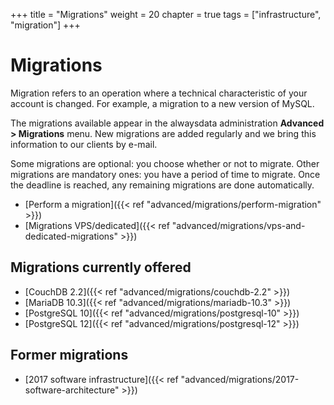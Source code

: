 +++
title = "Migrations"
weight = 20
chapter = true
tags = ["infrastructure", "migration"]
+++

# Migrations

Migration refers to an operation where a technical characteristic of your account is changed. For example, a migration to a new version of MySQL.

The migrations available appear in the alwaysdata administration **Advanced > Migrations** menu. New migrations are added regularly and we bring this information to our clients by e-mail.

Some migrations are optional: you choose whether or not to migrate. Other migrations are mandatory ones: you have a period of time to migrate. Once the deadline is reached, any remaining migrations are done automatically.

- [Perform a migration]({{< ref "advanced/migrations/perform-migration" >}})
- [Migrations VPS/dedicated]({{< ref "advanced/migrations/vps-and-dedicated-migrations" >}})

## Migrations currently offered

- [CouchDB 2.2]({{< ref "advanced/migrations/couchdb-2.2" >}})
- [MariaDB 10.3]({{< ref "advanced/migrations/mariadb-10.3" >}})
- [PostgreSQL 10]({{< ref "advanced/migrations/postgresql-10" >}})
- [PostgreSQL 12]({{< ref "advanced/migrations/postgresql-12" >}})

## Former migrations

- [2017 software infrastructure]({{< ref "advanced/migrations/2017-software-architecture" >}})
